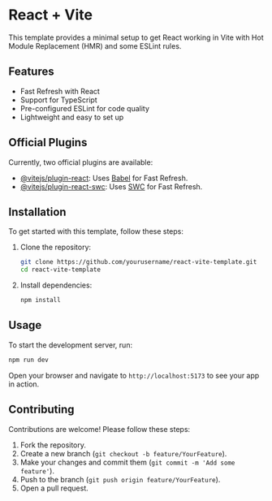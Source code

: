 # React + Vite

This template provides a minimal setup to get React working in Vite with Hot Module Replacement (HMR) and some ESLint rules.

## Features

- Fast Refresh with React
- Support for TypeScript
- Pre-configured ESLint for code quality
- Lightweight and easy to set up

## Official Plugins

Currently, two official plugins are available:

- [@vitejs/plugin-react](https://github.com/vitejs/vite-plugin-react/blob/main/packages/plugin-react/README.md): Uses [Babel](https://babeljs.io/) for Fast Refresh.
- [@vitejs/plugin-react-swc](https://github.com/vitejs/vite-plugin-react-swc): Uses [SWC](https://swc.rs/) for Fast Refresh.

## Installation

To get started with this template, follow these steps:

1. Clone the repository:

   ```bash
   git clone https://github.com/yourusername/react-vite-template.git
   cd react-vite-template
   ```

2. Install dependencies:
   ```bash
   npm install
   ```

## Usage

To start the development server, run:

```bash
npm run dev
```

Open your browser and navigate to `http://localhost:5173` to see your app in action.

## Contributing

Contributions are welcome! Please follow these steps:

1. Fork the repository.
2. Create a new branch (`git checkout -b feature/YourFeature`).
3. Make your changes and commit them (`git commit -m 'Add some feature'`).
4. Push to the branch (`git push origin feature/YourFeature`).
5. Open a pull request.

